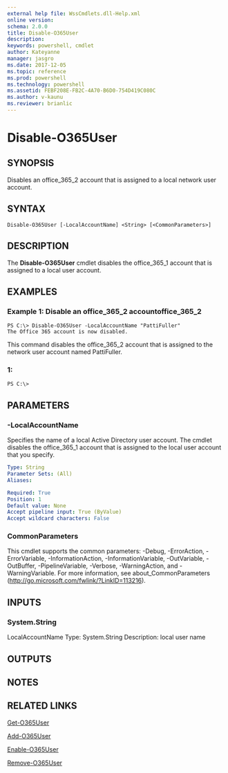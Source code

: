 ```yaml
---
external help file: WssCmdlets.dll-Help.xml
online version: 
schema: 2.0.0
title: Disable-O365User
description: 
keywords: powershell, cmdlet
author: Kateyanne
manager: jasgro
ms.date: 2017-12-05
ms.topic: reference
ms.prod: powershell
ms.technology: powershell
ms.assetid: FEBF208E-FB2C-4A70-B6D0-754D419C080C
ms.author: v-kaunu
ms.reviewer: brianlic
---
```


# Disable-O365User

## SYNOPSIS
Disables an office_365_2 account that is assigned to a local network user account.

## SYNTAX

```
Disable-O365User [-LocalAccountName] <String> [<CommonParameters>]
```

## DESCRIPTION
The **Disable-O365User** cmdlet disables the office_365_1 account that is assigned to a local user account.

## EXAMPLES

### Example 1: Disable an office_365_2 accountoffice_365_2
```
PS C:\> Disable-O365User -LocalAccountName "PattiFuller"
The Office 365 account is now disabled.
```

This command disables the office_365_2 account that is assigned to the network user account named PattiFuller.

### 1:
```
PS C:\>
```

## PARAMETERS

### -LocalAccountName
Specifies the name of a local Active Directory user account.
The cmdlet disables the office_365_1 account that is assigned to the local user account that you specify.

```yaml
Type: String
Parameter Sets: (All)
Aliases: 

Required: True
Position: 1
Default value: None
Accept pipeline input: True (ByValue)
Accept wildcard characters: False
```

### CommonParameters
This cmdlet supports the common parameters: -Debug, -ErrorAction, -ErrorVariable, -InformationAction, -InformationVariable, -OutVariable, -OutBuffer, -PipelineVariable, -Verbose, -WarningAction, and -WarningVariable. For more information, see about_CommonParameters (http://go.microsoft.com/fwlink/?LinkID=113216).

## INPUTS

### System.String
LocalAccountName
Type: System.String
Description: local user name

## OUTPUTS

## NOTES

## RELATED LINKS

[Get-O365User](./Get-O365User.md)

[Add-O365User](./Add-O365User.md)

[Enable-O365User](./Enable-O365User.md)

[Remove-O365User](./Remove-O365User.md)

